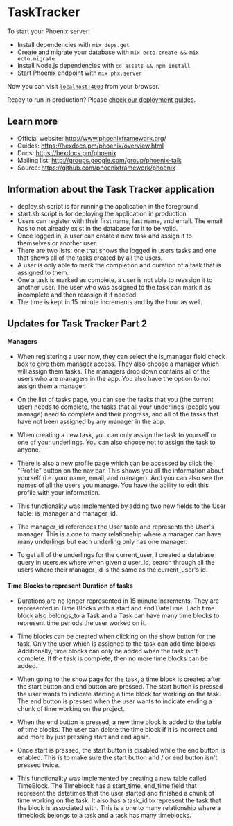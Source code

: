 # TaskTracker

To start your Phoenix server:

  * Install dependencies with `mix deps.get`
  * Create and migrate your database with `mix ecto.create && mix ecto.migrate`
  * Install Node.js dependencies with `cd assets && npm install`
  * Start Phoenix endpoint with `mix phx.server`

Now you can visit [`localhost:4000`](http://localhost:4000) from your browser.

Ready to run in production? Please [check our deployment guides](https://hexdocs.pm/phoenix/deployment.html).

## Learn more

  * Official website: http://www.phoenixframework.org/
  * Guides: https://hexdocs.pm/phoenix/overview.html
  * Docs: https://hexdocs.pm/phoenix
  * Mailing list: http://groups.google.com/group/phoenix-talk
  * Source: https://github.com/phoenixframework/phoenix

## Information about the Task Tracker application

  * deploy.sh script is for running the application in the foreground
  * start.sh script is for deploying the application in production
  * Users can register with their first name, last name, and email. The email
  has to not already exist in the database for it to be valid.
  * Once logged in, a user can create a new task and assign it to themselves
  or another user.
  * There are two lists: one that shows the logged in users tasks and one that
  shows all of the tasks created by all the users.
  * A user is only able to mark the completion and duration of a task that is
  assigned to them.
  * One a task is marked as complete, a user is not able to reassign it to
  another user. The user who was assigned to the task can mark it as incomplete
  and then reassign it if needed.
  * The time is kept in 15 minute increments and by the hour as well.

## Updates for Task Tracker Part 2

#### Managers

  * When registering a user now, they can select the is_manager field check box
  to give them manager access. They also choose a manager which will assign them
  tasks. The managers drop down contains all of the users who are managers in the
  app. You also have the option to not assign them a manager.
  * On the list of tasks page, you can see the tasks that you (the current user)
  needs to complete, the tasks that all your underlings (people you manage) need
  to complete and their progress, and all of the tasks that have not been assigned
  by any manager in the app.
  * When creating a new task, you can only assign the task to yourself or one of
  your underlings. You can also choose not to assign the task to anyone.
  * There is also a new profile page which can be accessed by click the "Profile"
  button on the nav bar. This shows you all the information about yourself
  (i.e. your name, email, and manager). And you can also see the names of all
  the users you manage. You have the ability to edit this profile with your information.

  * This functionality was implemented by adding two new fields to the User table: is_manager
  and manager_id.
  * The manager_id references the User table and represents the User's manager. This is a one to
  many relationship where a manager can have many underlings but each underling only has one manager.
  * To get all of the underlings for the current_user, I created a database query
  in users.ex where when given a user_id, search through all the users where their
  manager_id is the same as the current_user's id.

#### Time Blocks to represent Duration of tasks

  * Durations are no longer represented in 15 minute increments. They are
  represented in Time Blocks with a start and end DateTime. Each time block also belongs_to
  a Task and a Task can have many time blocks to represent time periods the user worked on it.
  * Time blocks can be created when clicking on the show button for the task. Only the user which
  is assigned to the task can add time blocks. Additionally, time blocks can only be added when
  the task isn't complete. If the task is complete, then no more time blocks can be added.
  * When going to the show page for the task, a time block is created after the start button and end
  button are pressed. The start button is pressed the user wants to indicate starting a time block
  for working on the task. The end button is pressed when the user wants to indicate ending a chunk
  of time working on the project.
  * When the end button is pressed, a new time block is added to the table of time blocks. The user
  can delete the time block if it is incorrect and add more by just pressing start and end again.
  * Once start is pressed, the start button is disabled while the end button is enabled. This is to
  make sure the start button and / or end button isn't pressed twice.

  * This functionality was implemented by creating a new table called TimeBlock. The Timeblock has a
  start_time, end_time field that represent the datetimes that the user started and finished a chunk of
  time working on the task. It also has a task_id to represent the task that the block is associated
  with. This is a one to many relationship where a timeblock belongs to a task and a task has many
  timeblocks.
